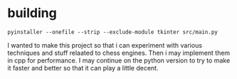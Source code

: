 # building

`pyinstaller --onefile --strip --exclude-module tkinter src/main.py`

I wanted to make this project so that i can experiment with various techniques and stuff relaated to chess engines. Then i may implement them in cpp for performance. I may continue on the python version to try to make it faster and better so that it can play a little decent.
